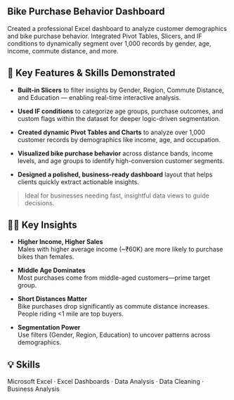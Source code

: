 ## Bike Purchase Behavior Dashboard

Created a professional Excel dashboard to analyze customer demographics and bike purchase behavior. Integrated Pivot Tables, Slicers, and IF conditions to dynamically segment over 1,000 records by gender, age, income, commute distance, and more.

## 🔑 Key Features & Skills Demonstrated

- **Built-in Slicers** to filter insights by Gender, Region, Commute Distance, and Education — enabling real-time interactive analysis.

- **Used IF conditions** to categorize age groups, purchase outcomes, and custom flags within the dataset for deeper logic-driven segmentation.

- **Created dynamic Pivot Tables and Charts** to analyze over 1,000 customer records by demographics like income, age, and occupation.

- **Visualized bike purchase behavior** across distance bands, income levels, and age groups to identify high-conversion customer segments.

- **Designed a polished, business-ready dashboard** layout that helps clients quickly extract actionable insights.

  

> Ideal for businesses needing fast, insightful data views to guide decisions.

## 🚴‍♂ Key Insights

- **Higher Income, Higher Sales**  
  Males with higher average income (~₹60K) are more likely to purchase bikes than females.

- **Middle Age Dominates**  
  Most purchases come from middle-aged customers—prime target group.

- **Short Distances Matter**  
  Bike purchases drop significantly as commute distance increases. People riding <1 mile are top buyers.

- **Segmentation Power**  
  Use filters (Gender, Region, Education) to uncover patterns across demographics.


## 💡 Skills

Microsoft Excel · Excel Dashboards · Data Analysis · Data Cleaning · Business Analysis

